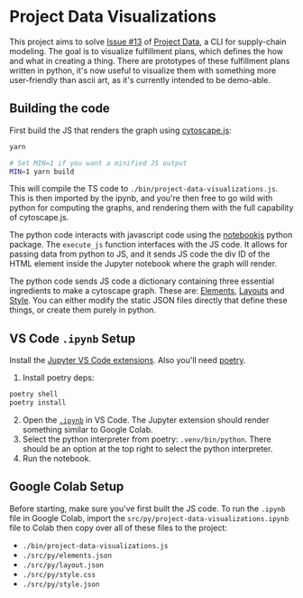 # Project Data Visualizations

This project aims to solve [Issue #13](https://github.com/helpfulengineering/project-data-platform/issues/13) of [Project Data](https://github.com/helpfulengineering/project-data-platform/tree/main), a CLI for supply-chain modeling. The goal is to visualize fulfillment plans, which defines the how and what in creating a thing. There are prototypes of these fulfillment plans written in python, it's now useful to visualize them with something more user-friendly than ascii art, as it's currently intended to be demo-able.

## Building the code

First build the JS that renders the graph using [cytoscape.js](https://js.cytoscape.org/):

```bash
yarn

# Set MIN=1 if you want a minified JS output
MIN=1 yarn build
```

This will compile the TS code to `./bin/project-data-visualizations.js`. This is then imported by the ipynb, and you're then free to go wild with python for computing the graphs, and rendering them with the full capability of cytoscape.js.

The python code interacts with javascript code using the [notebookjs](https://github.com/jorgehpo/notebookJS) python package. The `execute_js` function interfaces with the JS code. It allows for passing data from python to JS, and it sends JS code the div ID of the HTML element inside the Jupyter notebook where the graph will render.

The python code sends JS code a dictionary containing three essential ingredients to make a cytoscape graph. These are: [Elements](https://js.cytoscape.org/#notation/elements-json), [Layouts](https://js.cytoscape.org/#layouts) and [Style](https://js.cytoscape.org/#style). You can either modify the static JSON files directly that define these things, or create them purely in python.

## VS Code `.ipynb` Setup

Install the [Jupyter VS Code extensions](https://code.visualstudio.com/docs/datascience/jupyter-notebooks). Also you'll need [poetry](https://python-poetry.org/docs/).

1. Install poetry deps:

```bash
poetry shell
poetry install
```

2. Open the [`.ipynb`](src/py/project-data-visualizations.ipynb) in VS Code. The Jupyter extension should render something similar to Google Colab.
3. Select the python interpreter from poetry: `.venv/bin/python`. There should be an option at the top right to select the python interpreter.
4. Run the notebook.

## Google Colab Setup

Before starting, make sure you've first built the JS code. To run the `.ipynb` file in Google Colab, import the `src/py/project-data-visualizations.ipynb` file to Colab then copy over all of these files to the project:

- `./bin/project-data-visualizations.js`
- `./src/py/elements.json`
- `./src/py/layout.json`
- `./src/py/style.css`
- `./src/py/style.json`
